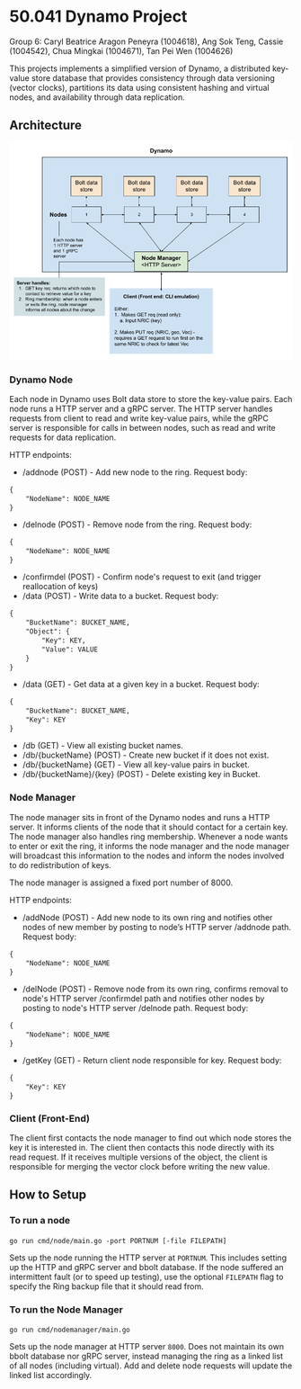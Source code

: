 # 50.041 Dynamo Project
Group 6: Caryl Beatrice Aragon Peneyra (1004618), Ang Sok Teng, Cassie (1004542), Chua Mingkai (1004671), Tan Pei Wen (1004626)

This projects implements a simplified version of Dynamo, a distributed key-value store database that provides consistency through data versioning (vector clocks), partitions its data using consistent hashing and virtual nodes, and availability through data replication.

## Architecture
![Image architecture](img/architecture.png)

### Dynamo Node
Each node in Dynamo uses Bolt data store to store the key-value pairs. Each node runs a HTTP server and a gRPC server. The HTTP server handles requests from client to read and write key-value pairs, while the gRPC server is responsible for calls in between nodes, such as read and write requests for data replication.

HTTP endpoints:
* /addnode (POST) - Add new node to the ring. Request body:
```
{
    "NodeName": NODE_NAME
}
```
* /delnode (POST) - Remove node from the ring. Request body:
```
{
    "NodeName": NODE_NAME
}
```
* /confirmdel (POST) - Confirm node's request to exit (and trigger reallocation of keys) 
* /data (POST) - Write data to a bucket. Request body:
```
{
	"BucketName": BUCKET_NAME,
	"Object": {
        "Key": KEY,
        "Value": VALUE
    }
}
```
* /data (GET) - Get data at a given key in a bucket. Request body:
```
{
	"BucketName": BUCKET_NAME,
	"Key": KEY
}
```
* /db (GET) - View all existing bucket names. 
* /db/{bucketName} (POST) - Create new bucket if it does not exist. 
* /db/{bucketName} (GET) - View all key-value pairs in bucket. 
* /db/{bucketName}/{key} (POST) - Delete existing key in Bucket. 

### Node Manager
The node manager sits in front of the Dynamo nodes and runs a HTTP server. It informs clients of the node that it should contact for a certain key. The node manager also handles ring membership. Whenever a node wants to enter or exit the ring, it informs the node manager and the node manager will broadcast this information to the nodes and inform the nodes involved to do redistribution of keys. 

The node manager is assigned a fixed port number of 8000.

HTTP endpoints:
* /addNode (POST) - Add new node to its own ring and notifies other nodes of new member by posting to node’s HTTP server /addnode path. Request body:
```
{
    "NodeName": NODE_NAME
}
```
* /delNode (POST) - Remove node from its own ring, confirms removal to node's HTTP server /confirmdel path and notifies other nodes by posting to node's HTTP server /delnode path. Request body:
```
{
    "NodeName": NODE_NAME
}
```
* /getKey (GET) - Return client node responsible for key. Request body:
```
{
    "Key": KEY
}
```


### Client (Front-End)
The client first contacts the node manager to find out which node stores the key it is interested in. The client then contacts this node directly with its read request. If it receives multiple versions of the object, the client is responsible for merging the vector clock before writing the new value.

## How to Setup
### To run a node
`go run cmd/node/main.go -port PORTNUM [-file FILEPATH]`

Sets up the node running the HTTP server at `PORTNUM`. This includes setting up the HTTP and gRPC server and bbolt database. 
If the node suffered an intermittent fault (or to speed up testing), use the optional `FILEPATH` flag to specify the Ring backup file that it should read from.

### To run the Node Manager
`go run cmd/nodemanager/main.go`

Sets up the node manager at HTTP server `8000`. Does not maintain its own bbolt database nor gRPC server, instead managing the ring as a linked list of all nodes (including virtual). Add and delete node requests will update the linked list accordingly.
